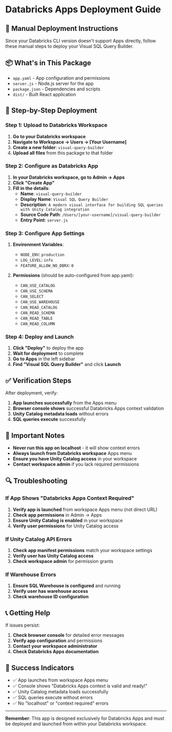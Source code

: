 # Databricks Apps Deployment Guide

## 🚀 Manual Deployment Instructions

Since your Databricks CLI version doesn't support Apps directly, follow these manual steps to deploy your Visual SQL Query Builder.

## 📦 What's in This Package

- `app.yaml` - App configuration and permissions
- `server.js` - Node.js server for the app
- `package.json` - Dependencies and scripts
- `dist/` - Built React application

## 🔧 Step-by-Step Deployment

### Step 1: Upload to Databricks Workspace

1. **Go to your Databricks workspace**
2. **Navigate to Workspace → Users → [Your Username]**
3. **Create a new folder**: `visual-query-builder`
4. **Upload all files** from this package to that folder

### Step 2: Configure as Databricks App

1. **In your Databricks workspace, go to Admin → Apps**
2. **Click "Create App"**
3. **Fill in the details**:
   - **Name**: `visual-query-builder`
   - **Display Name**: `Visual SQL Query Builder`
   - **Description**: `A modern visual interface for building SQL queries with Unity Catalog integration`
   - **Source Code Path**: `/Users/[your-username]/visual-query-builder`
   - **Entry Point**: `server.js`

### Step 3: Configure App Settings

1. **Environment Variables**:
   - `NODE_ENV`: `production`
   - `LOG_LEVEL`: `info`
   - `FEATURE_ALLOW_NO_DBRX`: `0`

2. **Permissions** (should be auto-configured from app.yaml):
   - `CAN_USE_CATALOG`
   - `CAN_USE_SCHEMA`
   - `CAN_SELECT`
   - `CAN_USE_WAREHOUSE`
   - `CAN_READ_CATALOG`
   - `CAN_READ_SCHEMA`
   - `CAN_READ_TABLE`
   - `CAN_READ_COLUMN`

### Step 4: Deploy and Launch

1. **Click "Deploy"** to deploy the app
2. **Wait for deployment** to complete
3. **Go to Apps** in the left sidebar
4. **Find "Visual SQL Query Builder"** and click **Launch**

## ✅ Verification Steps

After deployment, verify:

1. **App launches successfully** from the Apps menu
2. **Browser console shows** successful Databricks Apps context validation
3. **Unity Catalog metadata loads** without errors
4. **SQL queries execute** successfully

## 🚨 Important Notes

- **Never run this app on localhost** - it will show context errors
- **Always launch from Databricks workspace** Apps menu
- **Ensure you have Unity Catalog access** in your workspace
- **Contact workspace admin** if you lack required permissions

## 🔍 Troubleshooting

### If App Shows "Databricks Apps Context Required"

1. **Verify app is launched** from workspace Apps menu (not direct URL)
2. **Check app permissions** in Admin → Apps
3. **Ensure Unity Catalog is enabled** in your workspace
4. **Verify user permissions** for Unity Catalog access

### If Unity Catalog API Errors

1. **Check app manifest permissions** match your workspace settings
2. **Verify user has Unity Catalog access**
3. **Check workspace admin** for permission grants

### If Warehouse Errors

1. **Ensure SQL Warehouse is configured** and running
2. **Verify user has warehouse access**
3. **Check warehouse ID configuration**

## 📞 Getting Help

If issues persist:

1. **Check browser console** for detailed error messages
2. **Verify app configuration** and permissions
3. **Contact your workspace administrator**
4. **Check Databricks Apps documentation**

## 🎯 Success Indicators

- ✅ App launches from workspace Apps menu
- ✅ Console shows "Databricks Apps context is valid and ready!"
- ✅ Unity Catalog metadata loads successfully
- ✅ SQL queries execute without errors
- ✅ No "localhost" or "context required" errors

---

**Remember**: This app is designed exclusively for Databricks Apps and must be deployed and launched from within your Databricks workspace.
